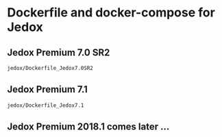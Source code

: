 # Dockerfile and docker-compose for Jedox

## Jedox Premium 7.0 SR2

```bash
jedox/Dockerfile_Jedox7.0SR2
```

## Jedox Premium 7.1

```bash
jedox/Dockerfile_Jedox7.1
```

## Jedox Premium 2018.1 comes later ...